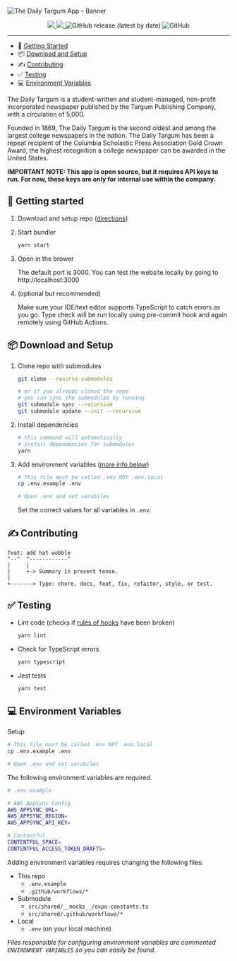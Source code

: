 ![The Daily Targum App - Banner](https://i.ibb.co/L5TtWGR/github-banner.png)

<p align="center">
  <a href='https://github.com/daily-targum/daily-targum-website/actions'>
    <img src='https://github.com/daily-targum/daily-targum-website/workflows/Deploy/badge.svg'>
  </a>

  <a href="https://codecov.io/gh/daily-targum/daily-targum-website">
    <img src="https://codecov.io/gh/daily-targum/daily-targum-website/branch/master/graph/badge.svg" />
  </a>

  <img alt="GitHub release (latest by date)" src="https://img.shields.io/github/v/release/daily-targum/daily-targum-website">

  <img alt="GitHub" src="https://img.shields.io/github/license/daily-targum/daily-targum-website">
</p>

---

* 🚀 [Getting Started](#-getting-started)
* 📦 [Download and Setup](#-download-and-setup)
* ✍️ [Contributing](#%EF%B8%8F-contributing)
* ✅ [Testing](#-testing)
* 💻 [Environment Variables](#-environment-variables)

The Daily Targum is a student-written and student-managed, non-profit incorporated newspaper published by the Targum Publishing Company, with a circulation of 5,000.

Founded in 1869, The Daily Targum is the second oldest and among the largest college newspapers in the nation. The Daily Targum has been a repeat recipient of the Columbia Scholastic Press Association Gold Crown Award, the highest recognition a college newspaper can be awarded in the United States.

**IMPORTANT NOTE: This app is open source, but it requires API keys to run. For now, these keys are only for internal use within the company.**

## 🚀 Getting started

  1. Download and setup repo ([directions](#-download-and-setup))

  2. Start bundler
  
      ```bash
      yarn start
      ```

  3. Open in the brower

      The default port is 3000. You can test the website locally by going to http://localhost:3000

  4. (optional but recommended)

      Make sure your IDE/text editor supports TypeScript to catch errors as you go. Type check will be run locally using pre-commit hook and again remotely using GitHub Actions.
      


## 📦 Download and Setup

1. Clone repo with submodules

    ```bash
    git clone --recurse-submodules

    # or if you already cloned the repo
    # you can sync the submodules by running
    git submodule sync --recursive
    git submodule update --init --recursive
    ```

2. Install dependencies

    ```bash
    # this command will automatically
    # install dependencies for submodules
    yarn
    ```

3. Add environment variables ([more info below](#-environment-variables))

    ```bash
    # This file must be called .env NOT .env.local
    cp .env.example .env

    # Open .env and set varabiles
    ```

    Set the correct values for all variables in `.env`.

## ✍ Contributing

```
feat: add hat wobble
^--^  ^------------^
|     |
|     +-> Summary in present tense.
|
+-------> Type: chore, docs, feat, fix, refactor, style, or test.
```

## ✅ Testing

  * Lint code (checks if [rules of hooks](https://reactjs.org/docs/hooks-rules.html) have been broken)

      ```bash
      yarn lint
      ```

  * Check for TypeScript errors

      ```bash
      yarn typescript
      ```

  * Jest tests

      ```bash
      yarn test
      ```

## 💻 Environment Variables

Setup

```bash
# This file must be called .env NOT .env.local
cp .env.example .env

# Open .env and set varabiles
```

The following environment variables are required.

```bash
# .env.example

# AWS AppSync Config 
AWS_APPSYNC_URL=
AWS_APPSYNC_REGION=
AWS_APPSYNC_API_KEY=

# Contentful
CONTENTFUL_SPACE=
CONTENTFUL_ACCESS_TOKEN_DRAFTS=
```

Adding environment variables requires changing the following files:

* This repo
  * `.env.example`
  * `.github/workflows/*`
* Submodule
  * `src/shared/__mocks__/expo-constants.ts`
  * `src/shared/.github/workflows/*`
* Local
  * `.env` (on your local machine)

_Files responsible for configuring environment variables are commented `ENVIRONMENT VARIABLES` so you can easily be found._